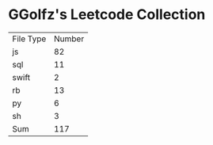 # GGolfz's Leetcode Collection

<table><tr><td>File Type</td><td>Number</td></tr><tr><td>js</td><td>82</td></tr><tr><td>sql</td><td>11</td></tr><tr><td>swift</td><td>2</td></tr><tr><td>rb</td><td>13</td></tr><tr><td>py</td><td>6</td></tr><tr><td>sh</td><td>3</td></tr><tr><td>Sum</td><td>117</td></tr></table>